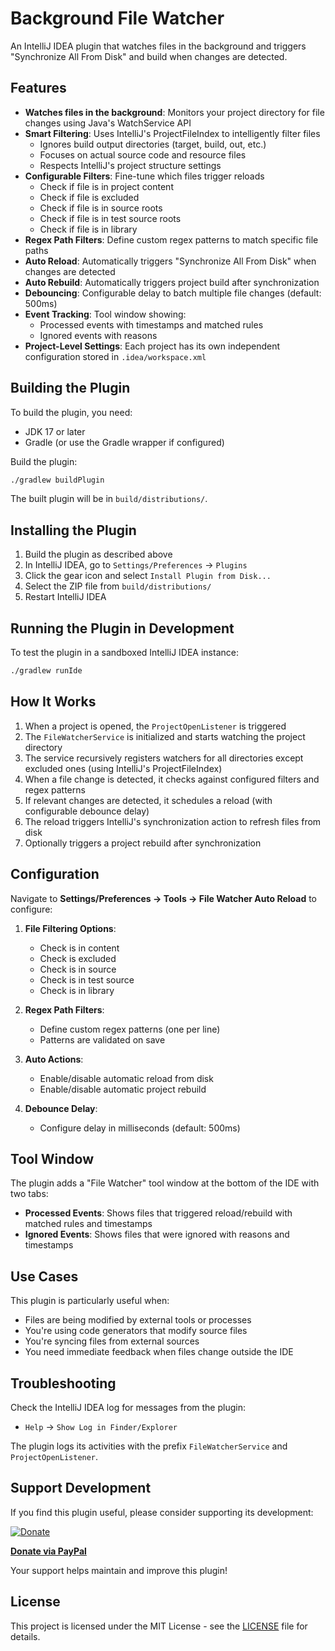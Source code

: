 # Background File Watcher

An IntelliJ IDEA plugin that watches files in the background and triggers "Synchronize All From Disk" and build when changes are detected.

## Features

- **Watches files in the background**: Monitors your project directory for file changes using Java's WatchService API
- **Smart Filtering**: Uses IntelliJ's ProjectFileIndex to intelligently filter files
  - Ignores build output directories (target, build, out, etc.)
  - Focuses on actual source code and resource files
  - Respects IntelliJ's project structure settings
- **Configurable Filters**: Fine-tune which files trigger reloads
  - Check if file is in project content
  - Check if file is excluded
  - Check if file is in source roots
  - Check if file is in test source roots
  - Check if file is in library
- **Regex Path Filters**: Define custom regex patterns to match specific file paths
- **Auto Reload**: Automatically triggers "Synchronize All From Disk" when changes are detected
- **Auto Rebuild**: Automatically triggers project build after synchronization
- **Debouncing**: Configurable delay to batch multiple file changes (default: 500ms)
- **Event Tracking**: Tool window showing:
  - Processed events with timestamps and matched rules
  - Ignored events with reasons
- **Project-Level Settings**: Each project has its own independent configuration stored in `.idea/workspace.xml`

## Building the Plugin

To build the plugin, you need:
- JDK 17 or later
- Gradle (or use the Gradle wrapper if configured)

Build the plugin:
```bash
./gradlew buildPlugin
```

The built plugin will be in `build/distributions/`.

## Installing the Plugin

1. Build the plugin as described above
2. In IntelliJ IDEA, go to `Settings/Preferences` → `Plugins`
3. Click the gear icon and select `Install Plugin from Disk...`
4. Select the ZIP file from `build/distributions/`
5. Restart IntelliJ IDEA

## Running the Plugin in Development

To test the plugin in a sandboxed IntelliJ IDEA instance:
```bash
./gradlew runIde
```

## How It Works

1. When a project is opened, the `ProjectOpenListener` is triggered
2. The `FileWatcherService` is initialized and starts watching the project directory
3. The service recursively registers watchers for all directories except excluded ones (using IntelliJ's ProjectFileIndex)
4. When a file change is detected, it checks against configured filters and regex patterns
5. If relevant changes are detected, it schedules a reload (with configurable debounce delay)
6. The reload triggers IntelliJ's synchronization action to refresh files from disk
7. Optionally triggers a project rebuild after synchronization

## Configuration

Navigate to **Settings/Preferences → Tools → File Watcher Auto Reload** to configure:

1. **File Filtering Options**:
   - Check is in content
   - Check is excluded
   - Check is in source
   - Check is in test source
   - Check is in library

2. **Regex Path Filters**:
   - Define custom regex patterns (one per line)
   - Patterns are validated on save

3. **Auto Actions**:
   - Enable/disable automatic reload from disk
   - Enable/disable automatic project rebuild

4. **Debounce Delay**:
   - Configure delay in milliseconds (default: 500ms)

## Tool Window

The plugin adds a "File Watcher" tool window at the bottom of the IDE with two tabs:

- **Processed Events**: Shows files that triggered reload/rebuild with matched rules and timestamps
- **Ignored Events**: Shows files that were ignored with reasons and timestamps

## Use Cases

This plugin is particularly useful when:
- Files are being modified by external tools or processes
- You're using code generators that modify source files
- You're syncing files from external sources
- You need immediate feedback when files change outside the IDE

## Troubleshooting

Check the IntelliJ IDEA log for messages from the plugin:
- `Help` → `Show Log in Finder/Explorer`

The plugin logs its activities with the prefix `FileWatcherService` and `ProjectOpenListener`.

## Support Development

If you find this plugin useful, please consider supporting its development:

[![Donate](https://img.shields.io/badge/Donate-PayPal-blue.svg)](https://www.paypal.com/donate/?hosted_button_id=C9U54KULFG48C)

**[Donate via PayPal](https://www.paypal.com/donate/?hosted_button_id=C9U54KULFG48C)**

Your support helps maintain and improve this plugin!

## License

This project is licensed under the MIT License - see the [LICENSE](LICENSE) file for details.
